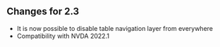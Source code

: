 ## Changes for 2.3

* It is now possible to disable table navigation layer from everywhere
* Compatibility with NVDA 2022.1

